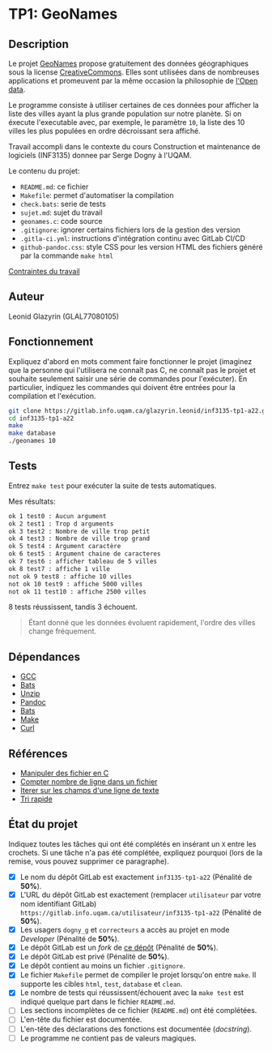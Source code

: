 # TP1: GeoNames


## Description

Le projet [GeoNames](http://www.geonames.org/) propose gratuitement des données
géographiques sous la license [CreativeCommons](http://creativecommons.org/licenses/by/3.0/). 
Elles sont utilisées dans de nombreuses applications et promeuvent par 
la même occasion la philosophie de [l'Open data](https://fr.wikipedia.org/wiki/Open_data).

Le programme consiste à utiliser certaines de ces données pour afficher la liste des 
villes ayant la plus grande population sur notre planète. Si on éxecute l'executable 
avec, par exemple, le paramètre `10`, la liste des 10 villes les plus populées 
en ordre décroissant sera affiché.

Travail accompli dans le contexte du cours 
Construction et maintenance de logiciels (INF3135) donnee par Serge Dogny à
l'UQAM.

Le contenu du projet:

* `README.md`: ce fichier
* `Makefile`: permet d'automatiser la compilation
* `check.bats`: serie de tests
* `sujet.md`: sujet du travail
* `geonames.c`: code source
* `.gitignore`: ignorer certains fichiers lors de la gestion des version
* `.gitla-ci.yml`: instructions d'intégration continu avec GitLab CI/CD
* `github-pandoc.css`: style CSS pour les version HTML des fichiers généré
par la commande `make html`

[Contraintes du travail](sujet.md)

## Auteur

Leonid Glazyrin (GLAL77080105)

## Fonctionnement

Expliquez d'abord en mots comment faire fonctionner le projet (imaginez que la
personne qui l'utilisera ne connaît pas C, ne connaît pas le projet et souhaite
seulement saisir une série de commandes pour l'exécuter). En particulier,
indiquez les commandes qui doivent être entrées pour la compilation et
l'exécution.

```sh
git clone https://gitlab.info.uqam.ca/glazyrin.leonid/inf3135-tp1-a22.git
cd inf3135-tp1-a22
make
make database
./geonames 10
```

## Tests

Entrez `make test` pour exécuter la suite de tests automatiques.

Mes résultats:
```sh
ok 1 test0 : Aucun argument
ok 2 test1 : Trop d arguments
ok 3 test2 : Nombre de ville trop petit
ok 4 test3 : Nombre de ville trop grand
ok 5 test4 : Argument caractère
ok 6 test5 : Argument chaine de caracteres
ok 7 test6 : afficher tableau de 5 villes
ok 8 test7 : affiche 1 ville
not ok 9 test8 : affiche 10 villes
not ok 10 test9 : affiche 5000 villes
not ok 11 test10 : affiche 2500 villes
```
8 tests réussissent, tandis 3 échouent.

> Étant donné que les données évoluent rapidement, l'ordre des villes
change fréquement.

## Dépendances

* [GCC](https://gcc.gnu.org/)
* [Bats](https://github.com/bats-core/bats-core)
* [Unzip](https://linux.die.net/man/1/unzip)
* [Pandoc](https://pandoc.org/)
* [Bats](https://github.com/bats-core/bats-core)
* [Make](https://www.gnu.org/software/make/manual/make.html)
* [Curl](https://curl.se/)

## Références

* [Manipuler des fichier en C](https://www.programiz.com/c-programming/c-file-input-output)
* [Compter nombre de ligne dans un fichier](https://www.geeksforgeeks.org/c-program-count-number-lines-file/)
* [Iterer sur les champs d'une ligne de texte](https://opensource.apple.com/source/Libc/Libc-186/string.subproj/strsep.c.auto.html)
* [Tri rapide](https://www.tutorialspoint.com/c_standard_library/c_function_qsort.htm)

## État du projet

Indiquez toutes les tâches qui ont été complétés en insérant un `X` entre les
crochets. Si une tâche n'a pas été complétée, expliquez pourquoi (lors de la
remise, vous pouvez supprimer ce paragraphe).

* [X] Le nom du dépôt GitLab est exactement `inf3135-tp1-a22` (Pénalité de
  **50%**).
* [X] L'URL du dépôt GitLab est exactement (remplacer `utilisateur` par votre
  nom identifiant GitLab) `https://gitlab.info.uqam.ca/utilisateur/inf3135-tp1-a22`
  (Pénalité de **50%**).
* [X] Les usagers `dogny_g` et `correcteurs` a accès au projet en mode *Developer*
  (Pénalité de **50%**).
* [X] Le dépôt GitLab est un *fork* de [ce
  dépôt](https://gitlab.info.uqam.ca/inf3135-sdo/geonames)
  (Pénalité de **50%**).
* [X] Le dépôt GitLab est privé (Pénalité de **50%**).
* [X] Le dépôt contient au moins un fichier `.gitignore`.
* [X] Le fichier `Makefile` permet de compiler le projet lorsqu'on entre
  `make`. Il supporte les cibles `html`, `test`, `database` et `clean`.
* [X] Le nombre de tests qui réussissent/échouent avec la `make test` est
  indiqué quelque part dans le fichier `README.md`.
* [ ] Les sections incomplètes de ce fichier (`README.md`) ont été complétées.
* [ ] L'en-tête du fichier est documentée.
* [ ] L'en-tête des déclarations des fonctions est documentée (*docstring*).
* [ ] Le programme ne contient pas de valeurs magiques.

